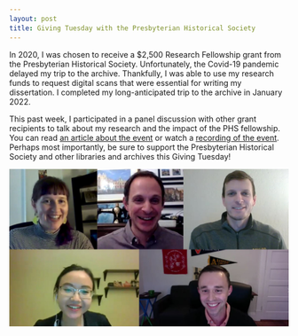 ```yaml
---
layout: post
title: Giving Tuesday with the Presbyterian Historical Society
---
```


In 2020, I was chosen to receive a $2,500 Research Fellowship grant from the Presbyterian Historical Society. Unfortunately, the Covid-19 pandemic delayed my trip to the archive. Thankfully, I was able to use my research funds to request digital scans that were essential for writing my dissertation. I completed my long-anticipated trip to the archive in January 2022. 

This past week, I participated in a panel discussion with other grant recipients to talk about my research and the impact of the PHS fellowship. You can read [an article about the event](https://www.pcusa.org/news/2022/11/28/phs-webinar-celebrates-research-fellows-for-giving/) or watch a [recording of the event](https://youtu.be/l_JhyuhZZKc). Perhaps most importantly, be sure to support the Presbyterian Historical Society and other libraries and archives this Giving Tuesday!


<a href="https://www.history.pcusa.org/blog/2022/11/past-phs-live-archival-research-past-phs-fellows">
<img class="headshot" src="Images/PHS.jpg" alt="Screenshot of the PHS LIVE webinar. Clockwise, starting in left corner: PHS Communications Associate McKenna Britton, Dr. Reuben Loffman, Dr. Paul Putz, Sopanit Angusingha, and Dr. Connor Kenaston"></a>
